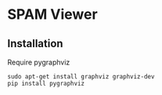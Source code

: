 # SPAM Viewer
## Installation
Require pygraphviz
```shell
sudo apt-get install graphviz graphviz-dev
pip install pygraphviz
```
